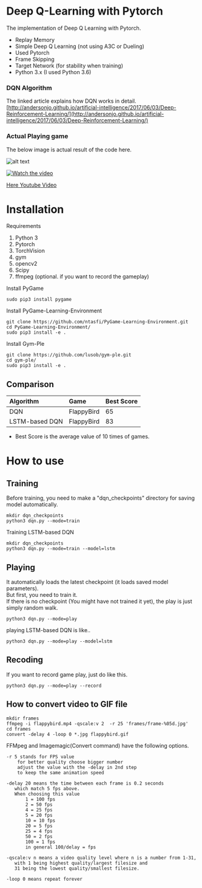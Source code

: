 # Deep Q-Learning with Pytorch

The implementation of Deep Q Learning with Pytorch. 

* Replay Memory 
* Simple Deep Q Learning (not using A3C or Dueling) 
* Used Pytorch
* Frame Skipping 
* Target Network (for stability when training)
* Python 3.x (I used Python 3.6)

### DQN Algorithm
The linked article explains how DQN works in detail.<br>
[http://andersonjo.github.io/artificial-intelligence/2017/06/03/Deep-Reinforcement-Learning/](http://andersonjo.github.io/artificial-intelligence/2017/06/03/Deep-Reinforcement-Learning/)

### Actual Playing game
The below image is actual result of the code here. 

![alt text](./images/flappybird.gif?raw=true)

[![Watch the video](http://img.youtube.com/vi/MkE6bnK7_DE/0.jpg)](https://youtu.be/MkE6bnK7_DE)

[Here Youtube Video](https://youtu.be/MkE6bnK7_DE)


# Installation

Requirements 

1. Python 3
2. Pytorch 
3. TorchVision
4. gym
5. opencv2 
6. Scipy
7. ffmpeg (optional. if you want to record the gameplay)


Install PyGame

```
sudo pip3 install pygame
```

Install PyGame-Learning-Environment

```
git clone https://github.com/ntasfi/PyGame-Learning-Environment.git
cd PyGame-Learning-Environment/
sudo pip3 install -e .
```

Install Gym-Ple

```
git clone https://github.com/lusob/gym-ple.git
cd gym-ple/
sudo pip3 install -e .
```
## Comparison

| Algorithm | Game | Best Score | 
|:----------|:-----|:-----------|
| DQN       | FlappyBird | 65   |
| LSTM-based DQN | FlappyBird | 83 |

* Best Score is the average value of 10 times of games. 

# How to use

## Training

Before training, you need to make a "dqn_checkpoints" directory for saving model automatically. 

```
mkdir dqn_checkpoints
python3 dqn.py --mode=train
```

Training LSTM-based DQN

```
mkdir dqn_checkpoints
python3 dqn.py --mode=train --model=lstm
```

## Playing 

It automatically loads the latest checkpoint (it loads saved model parameters). <br>
But first, you need to train it.<br>
If there is no checkpoint (You might have not trained it yet), the play is just simply random walk. 

```
python3 dqn.py --mode=play
```

playing LSTM-based DQN is like.. 

```
python3 dqn.py --mode=play --model=lstm
```

## Recoding

If you want to record game play, just do like this. 

```
python3 dqn.py --mode=play --record 
```

## How to convert video to GIF file

```
mkdir frames
ffmpeg -i flappybird.mp4 -qscale:v 2  -r 25 'frames/frame-%05d.jpg'
cd frames
convert -delay 4 -loop 0 *.jpg flappybird.gif
```

FFMpeg and Imagemagic(Convert command) have the following options. 

```
-r 5 stands for FPS value
    for better quality choose bigger number
    adjust the value with the -delay in 2nd step
    to keep the same animation speed

-delay 20 means the time between each frame is 0.2 seconds
   which match 5 fps above.
   When choosing this value
       1 = 100 fps
       2 = 50 fps
       4 = 25 fps
       5 = 20 fps
       10 = 10 fps
       20 = 5 fps
       25 = 4 fps
       50 = 2 fps
       100 = 1 fps
       in general 100/delay = fps

-qscale:v n means a video quality level where n is a number from 1-31, 
   with 1 being highest quality/largest filesize and 
   31 being the lowest quality/smallest filesize.

-loop 0 means repeat forever
```
